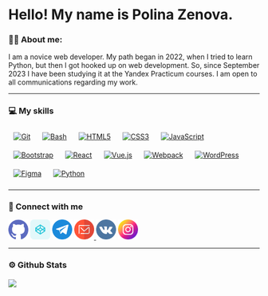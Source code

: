 Hello! My name is Polina Zenova.
=====================================================================================================================================

### 👩‍💻 About me: 
I am a novice web developer. My path began in 2022, when I tried to learn Python, but then I got hooked up on web development. So, since September 2023 I have been studying it at the Yandex Practicum courses. I am open to all communications regarding my work.

---

### 💻 My skills
<div align="left">  
<a href="https://github.com/" target="_blank"><img style="margin: 10px" src="https://profilinator.rishav.dev/skills-assets/git-scm-icon.svg" alt="Git" height="50" /></a>  
<a href="https://www.gnu.org/software/bash/" target="_blank"><img style="margin: 10px" src="https://profilinator.rishav.dev/skills-assets/gnu_bash-icon.svg" alt="Bash" height="50" /></a>  
<a href="https://en.wikipedia.org/wiki/HTML5" target="_blank"><img style="margin: 10px" src="https://profilinator.rishav.dev/skills-assets/html5-original-wordmark.svg" alt="HTML5" height="50" /></a>  
<a href="https://www.w3schools.com/css/" target="_blank"><img style="margin: 10px" src="https://profilinator.rishav.dev/skills-assets/css3-original-wordmark.svg" alt="CSS3" height="50" /></a>  
<a href="https://www.javascript.com/" target="_blank"><img style="margin: 10px" src="https://profilinator.rishav.dev/skills-assets/javascript-original.svg" alt="JavaScript" height="50" /></a>  
<a href="https://getbootstrap.com/docs/3.4/javascript/" target="_blank"><img style="margin: 10px" src="https://profilinator.rishav.dev/skills-assets/bootstrap-plain.svg" alt="Bootstrap" height="50" /></a>  
<a href="https://reactjs.org/" target="_blank"><img style="margin: 10px" src="https://profilinator.rishav.dev/skills-assets/react-original-wordmark.svg" alt="React" height="50" /></a>  
<a href="https://vuejs.org/" target="_blank"><img style="margin: 10px" src="https://profilinator.rishav.dev/skills-assets/vuejs-original-wordmark.svg" alt="Vue.js" height="50" /></a>  
<a href="https://webpack.js.org/" target="_blank"><img style="margin: 10px" src="https://profilinator.rishav.dev/skills-assets/webpack-original.svg" alt="Webpack" height="50" /></a>  
<a href="https://wordpress.com/" target="_blank"><img style="margin: 10px" src="https://profilinator.rishav.dev/skills-assets/wordpress.png" alt="WordPress" height="50" /></a>  
<a href="https://www.figma.com/" target="_blank"><img style="margin: 10px" src="https://profilinator.rishav.dev/skills-assets/figma-icon.svg" alt="Figma" height="50" /></a>  
<a href="https://www.python.org/" target="_blank"><img style="margin: 10px" src="https://profilinator.rishav.dev/skills-assets/python-original.svg" alt="Python" height="50" /></a>  
</div>
</td><td valign="top" width="33%">

---

### 🤝 Connect with me  
[<img src='https://github.com/pollyv/pollyv/blob/main/icons/github.png' alt='github' height='40'>](https://github.com/pollyv)
[<img src='https://github.com/pollyv/pollyv/blob/main/icons/codepen.png' alt='codepen' height='40'>](https://codepen.io/pollyzenova)
[<img src='https://github.com/pollyv/pollyv/blob/main/icons/telegram.png' alt='telegram' height='40'>](https://t.me/springpolly)
<a href="mailto:webdev@pzenova.ru" target="_blank">
      <img src="https://github.com/pollyv/pollyv/blob/main/icons/emai.png" width="40" height="40" alt="mail"/>
    </a>
[<img src='https://github.com/pollyv/pollyv/blob/main/icons/vk.png' alt='vk' height='40'>](https://vk.com/pollyzenova)
[<img src='https://github.com/pollyv/pollyv/blob/main/icons/instagram.png' alt='instagram' height='40'>](https://www.instagram.com/springpollyyy/)

---
<!-- ### 💻 Пройденные курсы:

| Курсы                                                           | Дата              |
| ----------------------------------------------------------------| :---------------: |
| netology.ru/Старт в программировании                            | 02/2022 - 03/2022 |
| stepik.org/Основы программирования на C. Задачи.                | 02/2022 - 03/2022 |
| netology.ru/Основы верстки сайта                                | 02/2022 - 03/2022 |
| netology.ru/Первые шаги в JavaScript: создаём сайт и приложение | 02/2022 - 03/2022 |
| stepik.org/Веб-разработка для начинающих: HTML и CSS            | 02/2022 - 03/2022 |
| stepik.org/JavaScript для начинающих                            | 01/2023 - 01/2023 |
| stepik.org/Web-технологии: начальный уровень                    | 01/2023 - 01/2023 |
| practicum.yandex/Факультет Веб разработки                       | 05/2022 - xx/2023 |

--- -->

### ⚙️ Github Stats  
<div align="left"><img src="https://github-readme-stats.vercel.app/api?username=pollyv&show_icons=true&count_private=true&hide_border=true" align="center" /></div> 
